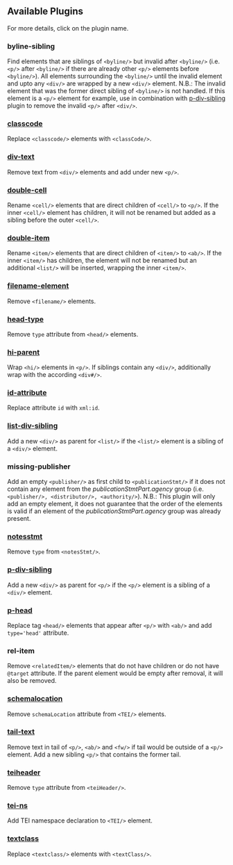 ## Available Plugins
For more details, click on the plugin name.

### byline-sibling
Find elements that are siblings of ```<byline/>``` but invalid after ```<byline/>``` (i.e. ```<p/>``` after ```<byline/>``` if there are already other ```<p/>``` elements before ```<byline/>```). All elements surrounding the ```<byline/>``` until the invalid element and upto any ```<div/>``` are wrapped by a new ```<div/>``` element.
N.B.: The invalid element that was the former direct sibling of ```<byline/>``` is not handled. If this element is a  ```<p/>``` element for example,  use in combination with [p-div-sibling](#p-div-sibling) plugin to remove the invalid ```<p/>``` after  ```<div/>```.

### [classcode](observer_docs/classcode.md)
Replace ```<classcode/>``` elements with ```<classCode/>```.

### [div-text](observer_docs/div-text.md)
Remove text from ```<div/>``` elements and add under new ```<p/>```.

### [double-cell](observer_docs/double-cell.md)
Rename ```<cell/>``` elements that are direct children of ```<cell/>``` to ```<p/>```. If the inner ```<cell/>``` element has children, it will not be renamed but added as a sibling before the outer ```<cell/>```.

### [double-item](observer_docs/double-cell.md)
Rename ```<item/>``` elements that are direct children of  ```<item/>``` to ```<ab/>```. If the inner ```<item/>``` has children, the element will not be renamed but an additional ```<list/>``` will be inserted, wrapping the inner ```<item/>```.

### [filename-element](observer_docs/double-cell.md)
Remove ```<filename/>``` elements.

### [head-type](observer_docs/double-cell.md)
Remove ```type``` attribute from ```<head/>``` elements.

### [hi-parent](observer_docs/double-cell.md)
Wrap ```<hi/>``` elements in ```<p/>```. If siblings contain any ```<div/>```, additionally wrap with the according ```<div#/>```.

### [id-attribute](observer_docs/double-cell.md)
Replace attribute ```id``` with ```xml:id```.

### [list-div-sibling](observer_docs/double-cell.md)
Add a new ```<div/>``` as parent for ```<list/>``` if the  ```<list/>``` element is a sibling of a ```<div/>``` element.

### missing-publisher
Add an empty ```<publisher/>``` as first child to ```<publicationStmt/>``` if it does not contain any element from the *publicationStmtPart.agency* group (i.e. ```<publisher/>, <distributor/>, <authority/>```). N.B.: This plugin will only add an empty element, it does not guarantee that the order of the elements is valid if an element of the *publicationStmtPart.agency* group was already present.

### [notesstmt](observer_docs/double-cell.md)
Remove ```type``` from ```<notesStmt/>```.

### [p-div-sibling](observer_docs/double-cell.md)
Add a new ```<div/>``` as parent for ```<p/>``` if the  ```<p/>``` element is a sibling of a ```<div/>``` element.

### [p-head](observer_docs/double-cell.md)
Replace tag ```<head/>``` elements that appear after ```<p/>``` with ```<ab/>``` and add ```type='head'``` attribute.

### rel-item
Remove ```<relatedItem/>``` elements that do not have children or do not have ```@target``` attribute. If the parent element would be empty after removal, it will also be removed.

### [schemalocation](observer_docs/double-cell.md)
Remove ```schemaLocation``` attribute from ```<TEI/>``` elements.

### [tail-text](observer_docs/double-cell.md)
Remove text in tail of ```<p/>```, ```<ab/>``` and ```<fw/>``` if tail would be outside of a ```<p/>``` element. Add a new sibling ```<p/>``` that contains the former tail.

### [teiheader](observer_docs/double-cell.md)
Remove ```type``` attribute from ```<teiHeader/>```.

### [tei-ns](observer_docs/double-cell.md)
Add TEI namespace declaration to ```<TEI/>``` element.

### [textclass](observer_docs/double-cell.md)
Replace ```<textclass/>``` elements with ```<textClass/>```.
